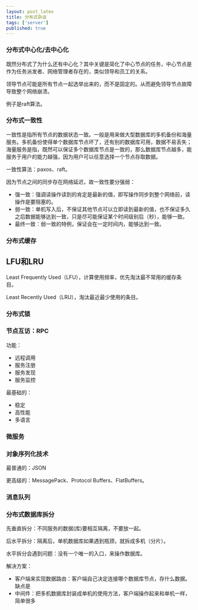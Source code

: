 ```yaml
---
layout: post_latex
title: 分布式杂谈
tags: ['server']
published: true
---
```


<!--more-->

### 分布式中心化/去中心化

既然分布式了为什么还有中心化？其中关键是简化了中心节点的任务，中心节点是作为任务派发者、网络管理者存在的，类似领导和员工的关系。

领导节点可能是所有节点一起选举出来的，而不是固定的。从而避免领导节点故障导致整个网络崩溃。

例子是raft算法。

### 分布式一致性

一致性是指所有节点的数据状态一致。一般是用来做大型数据库的多机备份和海量服务。多机备份使得单个数据库节点坏了，还有别的数据库可用，数据不易丢失；海量服务是指，既然可以保证多个数据库节点是一致的，那么数据库节点越多，能服务于用户的能力越强，因为用户可以任意选择一个节点存取数据。

一致性算法：paxos、raft。

因为节点之间的同步存在网络延迟，故一致性要分强弱：

- 强一致：强调读操作读到的肯定是最新的值，即写操作同步到整个网络前，读操作是要阻塞的。
- 弱一致：单机写入后，不保证其他节点可以立即读到最新的值，也不保证多久之后数据能够达到一致，只是尽可能保证某个时间级别后（秒），能够一致。
- 最终一致：弱一致的特例，保证会在一定时间内，能够达到一致。

### 分布式缓存

## LFU和LRU

Least Frequently Used（LFU），计算使用频率，优先淘汰最不常用的缓存条目。

Least Recently Used（LRU），淘汰最近最少使用的条目。


### 分布式锁


### 节点互访：RPC

功能：

- 远程调用
- 服务注册
- 服务发现
- 服务监控

最基础的：

- 稳定
- 高性能
- 多语言

### 微服务

### 对象序列化技术

最普通的：JSON

更高级的：MessagePack、Protocol Buffers、FlatBuffers。

### 消息队列

### 分布式数据库拆分

先垂直拆分：不同服务的数据(库)要相互隔离，不要放一起。

后水平拆分：隔离后，单机数据库如果遇到瓶颈，就拆成多机（分片）。

水平拆分会遇到问题：没有一个唯一的入口，来操作数据库。

解决方案：

- 客户端来实现数据路由：客户端自己决定连接哪个数据库节点，存什么数据。缺点是
- 中间件：把多机数据库封装成单机的使用方法，客户端操作起来和单机一样，简单很多





